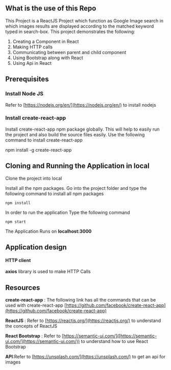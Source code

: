 ## What is the use of this Repo

This Project is a ReactJS Project which function as Google Image search in which images  results are displayed according to the matched keyword typed in search-box.
This project demonstrates the following:

1.  Creating a Component in React
2.  Making HTTP calls
3.  Communicating between parent and child component
4.  Using Bootstrap along with React
5.  Using Api in React

## Prerequisites

### [](https://github.com/aditya-sridhar/simple-reactjs-app#install-node-js)Install Node JS

Refer to  [https://nodejs.org/en/](https://nodejs.org/en/)  to install nodejs

### [](https://github.com/aditya-sridhar/simple-reactjs-app#install-create-react-app)Install create-react-app

Install create-react-app npm package globally. This will help to easily run the project and also build the source files easily. Use the following command to install create-react-app

npm install -g create-react-app

## Cloning and Running the Application in local

Clone the project into local

Install all the npm packages. Go into the project folder and type the following command to install all npm packages

`npm install`

In order to run the application Type the following command

`npm start`

The Application Runs on  **localhost:3000**

## Application design
#### HTTP client

**axios**  library is used to make HTTP Calls

## Resources

**create-react-app**  : The following link has all the commands that can be used with create-react-app  [https://github.com/facebook/create-react-app](https://github.com/facebook/create-react-app)

**ReactJS**  : Refer to  [https://reactjs.org/](https://reactjs.org/)  to understand the concepts of ReactJS

**React Bootstrap**  : Refer to  [https://semantic-ui.com/]([https://semantic-ui.com/](https://semantic-ui.com/))  to understand how to use React Bootstrap

**API**:Refer to [https://unsplash.com/](https://unsplash.com/) to get an api for images

